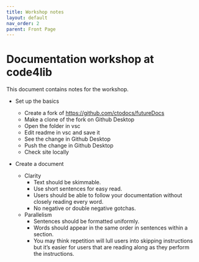 ```yaml
---
title: Workshop notes
layout: default
nav_order: 2
parent: Front Page
---
```


# Documentation workshop at code4lib
This document contains notes for the workshop. 

* Set up the basics
    * Create a fork of https://github.com/ctodocs/futureDocs
    * Make a clone of the fork on Github Desktop
    * Open the folder in vsc
    * Edit readme in vsc and save it
    * See the change in Github Desktop
    * Push the change in Github Desktop
    * Check site locally

* Create a document
    * Clarity
        * Text should be skimmable.
        * Use short sentences for easy read.
        * Users should be able to follow your documentation without closely reading every word.
        * No negative or double negative gotchas.
    * Parallelism
        * Sentences should be formatted uniformly.
        * Words should appear in the same order in sentences within a section.
        * You may think repetition will lull users into skipping instructions but it’s easier for users that are reading along as they perform the instructions.
